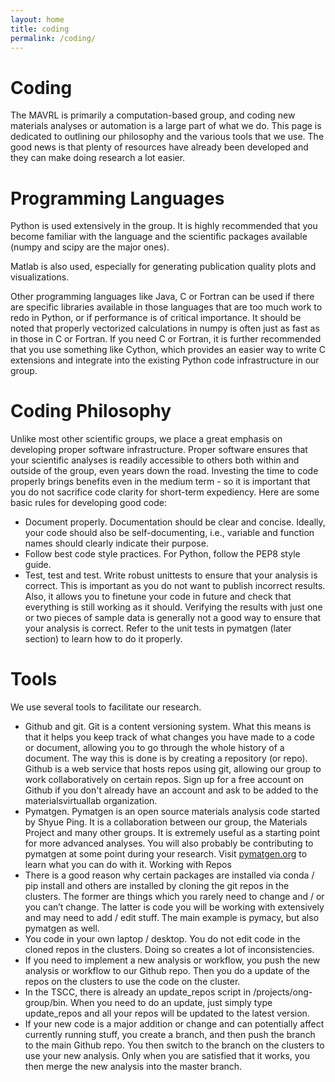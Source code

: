 ```yaml
---
layout: home
title: coding
permalink: /coding/
---
```


# Coding

The MAVRL is primarily a computation-based group, and coding new materials analyses or automation is a large part of what we do. This page is dedicated to outlining our philosophy and the various tools that we use. The good news is that plenty of resources have already been developed and they can make doing research a lot easier.

# Programming Languages

Python is used extensively in the group. It is highly recommended that you become familiar with the language and the scientific packages available (numpy and scipy are the major ones).

Matlab is also used, especially for generating publication quality plots and visualizations.

Other programming languages like Java, C or Fortran can be used if there are specific libraries available in those languages that are too much work to redo in Python, or if performance is of critical importance. It should be noted that properly vectorized calculations in numpy is often just as fast as in those in C or Fortran. If you need C or Fortran, it is further recommended that you use something like Cython, which provides an easier way to write C extensions and integrate into the existing Python code infrastructure in our group.

# Coding Philosophy

Unlike most other scientific groups, we place a great emphasis on developing proper software infrastructure. Proper software ensures that your scientific analyses is readily accessible to others both within and outside of the group, even years down the road. Investing the time to code properly brings benefits even in the medium term - so it is important that you do not sacrifice code clarity for short-term expediency. Here are some basic rules for developing good code:

* Document properly. Documentation should be clear and concise. Ideally, your code should also be self-documenting, i.e., variable and function names should clearly indicate their purpose.
* Follow best code style practices. For Python, follow the PEP8 style guide.
* Test, test and test. Write robust unittests to ensure that your analysis is correct. This is important as you do not want to publish incorrect results. Also, it allows you to finetune your code in future and check that everything is still working as it should. Verifying the results with just one or two pieces of sample data is generally not a good way to ensure that your analysis is correct. Refer to the unit tests in pymatgen (later section) to learn how to do it properly.

# Tools

We use several tools to facilitate our research.

* Github and git. Git is a content versioning system. What this means is that it helps you keep track of what changes you have made to a code or document, allowing you to go through the whole history of a document. The way this is done is by creating a repository (or repo). Github is a web service that hosts repos using git, allowing our group to work collaboratively on certain repos. Sign up for a free account on Github if you don't already have an account and ask to be added to the materialsvirtuallab organization.
* Pymatgen. Pymatgen is an open source materials analysis code started by Shyue Ping. It is a collaboration between our group, the Materials Project and many other groups. It is extremely useful as a starting point for more advanced analyses. You will also probably be contributing to pymatgen at some point during your research. Visit [pymatgen.org](pymatgen.org) to learn what you can do with it.
Working with Repos
* There is a good reason why certain packages are installed via conda / pip install and others are installed by cloning the git repos in the clusters. The former are things which you rarely need to change and / or you can’t change. The latter is code you will be working with extensively and may need to add / edit stuff. The main example is pymacy, but also pymatgen as well.
* You code in your own laptop / desktop. You do not edit code in the cloned repos in the clusters. Doing so creates a lot of inconsistencies.
* If you need to implement a new analysis or workflow, you push the new analysis or workflow to our Github repo. Then you do a update of the repos on the clusters to use the code on the cluster.
* In the TSCC, there is already an update_repos script in /projects/ong-group/bin. When you need to do an update, just simply type update_repos and all your repos will be updated to the latest version.
* If your new code is a major addition or change and can potentially affect currently running stuff, you create a branch, and then push the branch to the main Github repo. You then switch to the branch on the clusters to use your new analysis. Only when you are satisfied that it works, you then merge the new analysis into the master branch.
